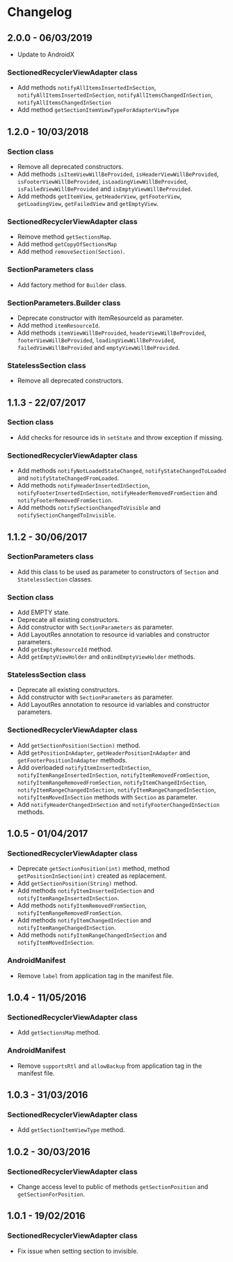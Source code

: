 # Changelog

## 2.0.0 - 06/03/2019

- Update to AndroidX

### SectionedRecyclerViewAdapter class

- Add methods `notifyAllItemsInsertedInSection`, `notifyAllItemsInsertedInSection`, `notifyAllItemsChangedInSection`, `notifyAllItemsChangedInSection`
- Add method `getSectionItemViewTypeForAdapterViewType`

## 1.2.0 - 10/03/2018

### Section class
- Remove all deprecated constructors.
- Add methods `isItemViewWillBeProvided`, `isHeaderViewWillBeProvided`, `isFooterViewWillBeProvided`, `isLoadingViewWillBeProvided`, `isFailedViewWillBeProvided` and `isEmptyViewWillBeProvided`.
- Add methods `getItemView`, `getHeaderView`, `getFooterView`, `getLoadingView`, `getFailedView` and `getEmptyView`.

### SectionedRecyclerViewAdapter class
- Remove method `getSectionsMap`.
- Add method `getCopyOfSectionsMap`
- Add method `removeSection(Section)`.

### SectionParameters class
- Add factory method for `Builder` class.

### SectionParameters.Builder class
- Deprecate constructor with itemResourceId as parameter.
- Add method `itemResourceId`.
- Add methods `itemViewWillBeProvided`, `headerViewWillBeProvided`, `footerViewWillBeProvided`, `loadingViewWillBeProvided`, `failedViewWillBeProvided` and `emptyViewWillBeProvided`.

### StatelessSection class
- Remove all deprecated constructors.

## 1.1.3 - 22/07/2017

### Section class
- Add checks for resource ids in `setState` and throw exception if missing.

### SectionedRecyclerViewAdapter class
- Add methods `notifyNotLoadedStateChanged`, `notifyStateChangedToLoaded` and `notifyStateChangedFromLoaded`.
- Add methods `notifyHeaderInsertedInSection`, `notifyFooterInsertedInSection`, `notifyHeaderRemovedFromSection` and `notifyFooterRemovedFromSection`.
- Add methods `notifySectionChangedToVisible` and `notifySectionChangedToInvisible`.

## 1.1.2 - 30/06/2017
### SectionParameters class
- Add this class to be used as parameter to constructors of `Section` and `StatelessSection` classes.

### Section class
- Add EMPTY state.
- Deprecate all existing constructors.
- Add constructor with `SectionParameters` as parameter.
- Add LayoutRes annotation to resource id variables and constructor parameters.
- Add `getEmptyResourceId` method.
- Add `getEmptyViewHolder` and `onBindEmptyViewHolder` methods.

### StatelessSection class
- Deprecate all existing constructors.
- Add constructor with `SectionParameters` as parameter.
- Add LayoutRes annotation to resource id variables and constructor parameters.

### SectionedRecyclerViewAdapter class
- Add `getSectionPosition(Section)` method.
- Add `getPositionInAdapter`, `getHeaderPositionInAdapter` and `getFooterPositionInAdapter` methods.
- Add overloaded `notifyItemInsertedInSection`, `notifyItemRangeInsertedInSection`, `notifyItemRemovedFromSection`, `notifyItemRangeRemovedFromSection`, `notifyItemChangedInSection`, `notifyItemRangeChangedInSection`, `notifyItemRangeChangedInSection`, `notifyItemMovedInSection` methods with `Section` as parameter.
- Add `notifyHeaderChangedInSection` and `notifyFooterChangedInSection` methods.

## 1.0.5 - 01/04/2017
### SectionedRecyclerViewAdapter class
- Deprecate `getSectionPosition(int)` method, method `getPositionInSection(int)` created as replacement.
- Add `getSectionPosition(String)` method.
- Add methods `notifyItemInsertedInSection` and `notifyItemRangeInsertedInSection`.
- Add methods `notifyItemRemovedFromSection`, `notifyItemRangeRemovedFromSection`.
- Add methods `notifyItemChangedInSection` and `notifyItemRangeChangedInSection`.
- Add methods `notifyItemRangeChangedInSection` and `notifyItemMovedInSection`.

### AndroidManifest
- Remove `label` from application tag in the manifest file.

## 1.0.4 - 11/05/2016
### SectionedRecyclerViewAdapter class
- Add `getSectionsMap` method.

### AndroidManifest
- Remove `supportsRtl` and `allowBackup` from application tag in the manifest file.

## 1.0.3 - 31/03/2016
### SectionedRecyclerViewAdapter class
- Add `getSectionItemViewType` method.

## 1.0.2 - 30/03/2016
### SectionedRecyclerViewAdapter class
- Change access level to public of methods `getSectionPosition` and `getSectionForPosition`.

## 1.0.1 - 19/02/2016
### SectionedRecyclerViewAdapter class
- Fix issue when setting section to invisible.

